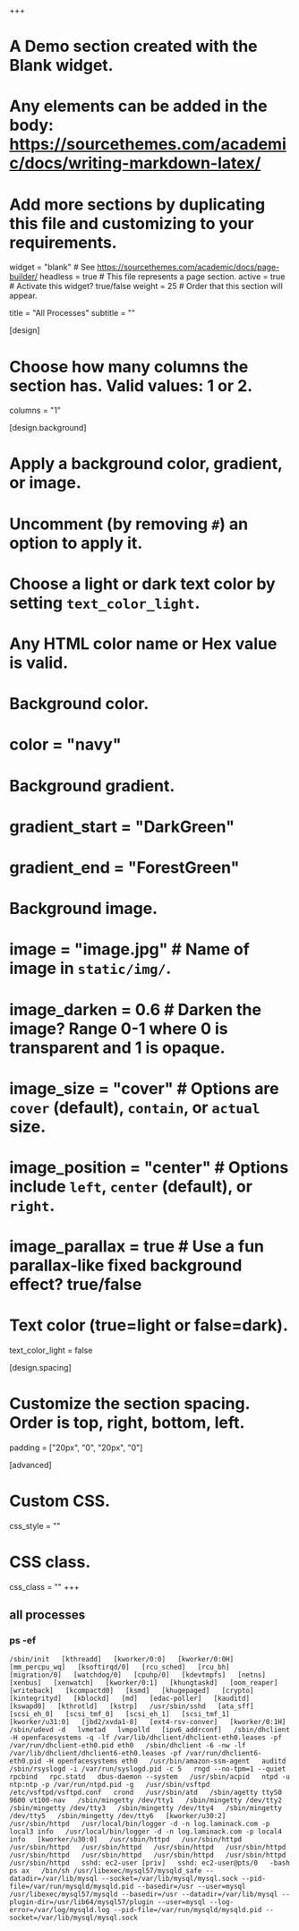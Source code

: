 +++
# A Demo section created with the Blank widget.
# Any elements can be added in the body: https://sourcethemes.com/academic/docs/writing-markdown-latex/
# Add more sections by duplicating this file and customizing to your requirements.

widget = "blank"  # See https://sourcethemes.com/academic/docs/page-builder/
headless = true  # This file represents a page section.
active = true  # Activate this widget? true/false
weight = 25  # Order that this section will appear.

title = "All Processes"
subtitle = ""

[design]
  # Choose how many columns the section has. Valid values: 1 or 2.
  columns = "1"

[design.background]
  # Apply a background color, gradient, or image.
  #   Uncomment (by removing `#`) an option to apply it.
  #   Choose a light or dark text color by setting `text_color_light`.
  #   Any HTML color name or Hex value is valid.

  # Background color.
  # color = "navy"
  
  # Background gradient.
  # gradient_start = "DarkGreen"
  # gradient_end = "ForestGreen"
  
  # Background image.
  # image = "image.jpg"  # Name of image in `static/img/`.
  # image_darken = 0.6  # Darken the image? Range 0-1 where 0 is transparent and 1 is opaque.
  # image_size = "cover"  #  Options are `cover` (default), `contain`, or `actual` size.
  # image_position = "center"  # Options include `left`, `center` (default), or `right`.
  # image_parallax = true  # Use a fun parallax-like fixed background effect? true/false
  
  # Text color (true=light or false=dark).
  text_color_light = false

[design.spacing]
  # Customize the section spacing. Order is top, right, bottom, left.
  padding = ["20px", "0", "20px", "0"]

[advanced]
 # Custom CSS. 
 css_style = ""
 
 # CSS class.
 css_class = ""
+++
## all processes
### ps -ef 
`
/sbin/init  
[kthreadd]  
[kworker/0:0]  
[kworker/0:0H]  
[mm_percpu_wq]  
[ksoftirqd/0]  
[rcu_sched]  
[rcu_bh]  
[migration/0]  
[watchdog/0]  
[cpuhp/0]  
[kdevtmpfs]  
[netns]  
[xenbus]  
[xenwatch]  
[kworker/0:1]  
[khungtaskd]  
[oom_reaper]  
[writeback]  
[kcompactd0]  
[ksmd]  
[khugepaged]  
[crypto]  
[kintegrityd]  
[kblockd]  
[md]  
[edac-poller]  
[kauditd]  
[kswapd0]  
[kthrotld]  
[kstrp]  
/usr/sbin/sshd  
[ata_sff]  
[scsi_eh_0]  
[scsi_tmf_0]  
[scsi_eh_1]  
[scsi_tmf_1]  
[kworker/u31:0]  
[jbd2/xvda1-8]  
[ext4-rsv-conver]  
[kworker/0:1H]  
/sbin/udevd -d  
lvmetad  
lvmpolld  
[ipv6_addrconf]  
/sbin/dhclient -H openfacesystems -q -lf /var/lib/dhclient/dhclient-eth0.leases -pf /var/run/dhclient-eth0.pid eth0  
/sbin/dhclient -6 -nw -lf /var/lib/dhclient/dhclient6-eth0.leases -pf /var/run/dhclient6-eth0.pid -H openfacesystems eth0  
/usr/bin/amazon-ssm-agent  
auditd  
/sbin/rsyslogd -i /var/run/syslogd.pid -c 5  
rngd --no-tpm=1 --quiet  
rpcbind  
rpc.statd  
dbus-daemon --system  
/usr/sbin/acpid  
ntpd -u ntp:ntp -p /var/run/ntpd.pid -g  
/usr/sbin/vsftpd /etc/vsftpd/vsftpd.conf  
crond  
/usr/sbin/atd  
/sbin/agetty ttyS0 9600 vt100-nav  
/sbin/mingetty /dev/tty1  
/sbin/mingetty /dev/tty2  
/sbin/mingetty /dev/tty3  
/sbin/mingetty /dev/tty4  
/sbin/mingetty /dev/tty5  
/sbin/mingetty /dev/tty6  
[kworker/u30:2]  
/usr/sbin/httpd  
/usr/local/bin/logger -d -n log.laminack.com -p local3 info  
/usr/local/bin/logger -d -n log.laminack.com -p local4 info  
[kworker/u30:0]  
/usr/sbin/httpd  
/usr/sbin/httpd  
/usr/sbin/httpd  
/usr/sbin/httpd  
/usr/sbin/httpd  
/usr/sbin/httpd  
/usr/sbin/httpd  
/usr/sbin/httpd  
/usr/sbin/httpd  
/usr/sbin/httpd  
/usr/sbin/httpd  
sshd: ec2-user [priv]  
sshd: ec2-user@pts/0  
-bash  
ps ax  
/bin/sh /usr/libexec/mysql57/mysqld_safe --datadir=/var/lib/mysql --socket=/var/lib/mysql/mysql.sock --pid-file=/var/run/mysqld/mysqld.pid --basedir=/usr --user=mysql  
/usr/libexec/mysql57/mysqld --basedir=/usr --datadir=/var/lib/mysql --plugin-dir=/usr/lib64/mysql57/plugin --user=mysql --log-error=/var/log/mysqld.log --pid-file=/var/run/mysqld/mysqld.pid --socket=/var/lib/mysql/mysql.sock  
`
